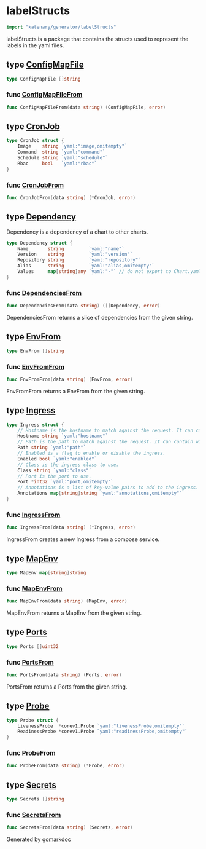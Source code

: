 <!-- Code generated by gomarkdoc. DO NOT EDIT -->

# labelStructs

```go
import "katenary/generator/labelStructs"
```

labelStructs is a package that contains the structs used to represent the labels in the yaml files.

## type [ConfigMapFile](<https://github.com/metal3d/katenary/blob/develop/generator/labelStructs/configMap.go#L5>)



```go
type ConfigMapFile []string
```

<a name="ConfigMapFileFrom"></a>
### func [ConfigMapFileFrom](<https://github.com/metal3d/katenary/blob/develop/generator/labelStructs/configMap.go#L7>)

```go
func ConfigMapFileFrom(data string) (ConfigMapFile, error)
```



<a name="CronJob"></a>
## type [CronJob](<https://github.com/metal3d/katenary/blob/develop/generator/labelStructs/cronJob.go#L5-L10>)



```go
type CronJob struct {
    Image    string `yaml:"image,omitempty"`
    Command  string `yaml:"command"`
    Schedule string `yaml:"schedule"`
    Rbac     bool   `yaml:"rbac"`
}
```

<a name="CronJobFrom"></a>
### func [CronJobFrom](<https://github.com/metal3d/katenary/blob/develop/generator/labelStructs/cronJob.go#L12>)

```go
func CronJobFrom(data string) (*CronJob, error)
```



<a name="Dependency"></a>
## type [Dependency](<https://github.com/metal3d/katenary/blob/develop/generator/labelStructs/dependencies.go#L6-L12>)

Dependency is a dependency of a chart to other charts.

```go
type Dependency struct {
    Name       string         `yaml:"name"`
    Version    string         `yaml:"version"`
    Repository string         `yaml:"repository"`
    Alias      string         `yaml:"alias,omitempty"`
    Values     map[string]any `yaml:"-"` // do not export to Chart.yaml
}
```

<a name="DependenciesFrom"></a>
### func [DependenciesFrom](<https://github.com/metal3d/katenary/blob/develop/generator/labelStructs/dependencies.go#L15>)

```go
func DependenciesFrom(data string) ([]Dependency, error)
```

DependenciesFrom returns a slice of dependencies from the given string.

<a name="EnvFrom"></a>
## type [EnvFrom](<https://github.com/metal3d/katenary/blob/develop/generator/labelStructs/envFrom.go#L5>)



```go
type EnvFrom []string
```

<a name="EnvFromFrom"></a>
### func [EnvFromFrom](<https://github.com/metal3d/katenary/blob/develop/generator/labelStructs/envFrom.go#L8>)

```go
func EnvFromFrom(data string) (EnvFrom, error)
```

EnvFromFrom returns a EnvFrom from the given string.

<a name="Ingress"></a>
## type [Ingress](<https://github.com/metal3d/katenary/blob/develop/generator/labelStructs/ingress.go#L5-L18>)



```go
type Ingress struct {
    // Hostname is the hostname to match against the request. It can contain wildcards.
    Hostname string `yaml:"hostname"`
    // Path is the path to match against the request. It can contain wildcards.
    Path string `yaml:"path"`
    // Enabled is a flag to enable or disable the ingress.
    Enabled bool `yaml:"enabled"`
    // Class is the ingress class to use.
    Class string `yaml:"class"`
    // Port is the port to use.
    Port *int32 `yaml:"port,omitempty"`
    // Annotations is a list of key-value pairs to add to the ingress.
    Annotations map[string]string `yaml:"annotations,omitempty"`
}
```

<a name="IngressFrom"></a>
### func [IngressFrom](<https://github.com/metal3d/katenary/blob/develop/generator/labelStructs/ingress.go#L21>)

```go
func IngressFrom(data string) (*Ingress, error)
```

IngressFrom creates a new Ingress from a compose service.

<a name="MapEnv"></a>
## type [MapEnv](<https://github.com/metal3d/katenary/blob/develop/generator/labelStructs/mapenv.go#L5>)



```go
type MapEnv map[string]string
```

<a name="MapEnvFrom"></a>
### func [MapEnvFrom](<https://github.com/metal3d/katenary/blob/develop/generator/labelStructs/mapenv.go#L8>)

```go
func MapEnvFrom(data string) (MapEnv, error)
```

MapEnvFrom returns a MapEnv from the given string.

<a name="Ports"></a>
## type [Ports](<https://github.com/metal3d/katenary/blob/develop/generator/labelStructs/ports.go#L5>)



```go
type Ports []uint32
```

<a name="PortsFrom"></a>
### func [PortsFrom](<https://github.com/metal3d/katenary/blob/develop/generator/labelStructs/ports.go#L8>)

```go
func PortsFrom(data string) (Ports, error)
```

PortsFrom returns a Ports from the given string.

<a name="Probe"></a>
## type [Probe](<https://github.com/metal3d/katenary/blob/develop/generator/labelStructs/probes.go#L8-L11>)



```go
type Probe struct {
    LivenessProbe  *corev1.Probe `yaml:"livenessProbe,omitempty"`
    ReadinessProbe *corev1.Probe `yaml:"readinessProbe,omitempty"`
}
```

<a name="ProbeFrom"></a>
### func [ProbeFrom](<https://github.com/metal3d/katenary/blob/develop/generator/labelStructs/probes.go#L13>)

```go
func ProbeFrom(data string) (*Probe, error)
```



<a name="Secrets"></a>
## type [Secrets](<https://github.com/metal3d/katenary/blob/develop/generator/labelStructs/secrets.go#L5>)



```go
type Secrets []string
```

<a name="SecretsFrom"></a>
### func [SecretsFrom](<https://github.com/metal3d/katenary/blob/develop/generator/labelStructs/secrets.go#L7>)

```go
func SecretsFrom(data string) (Secrets, error)
```



Generated by [gomarkdoc](<https://github.com/princjef/gomarkdoc>)
